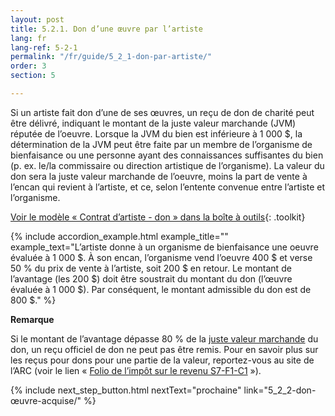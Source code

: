 ```yaml
---
layout: post
title: 5.2.1. Don d’une œuvre par l’artiste
lang: fr
lang-ref: 5-2-1
permalink: "/fr/guide/5_2_1-don-par-artiste/"
order: 3
section: 5

---
```

Si un artiste fait don d’une de ses œuvres, un reçu de don de charité peut être délivré, indiquant le montant de la juste valeur marchande (JVM) réputée de l’oeuvre. Lorsque la JVM du bien est inférieure à 1 000 $, la détermination de la JVM peut être faite par un membre de l’organisme de bienfaisance ou une personne ayant des connaissances suffisantes du bien (p. ex. le/la commissaire ou direction artistique de l’organisme). La valeur du don sera la juste valeur marchande de l’oeuvre, moins la part de vente à l’encan qui revient à l’artiste, et ce, selon l’entente convenue entre l’artiste et l’organisme.

[Voir le modèle « Contrat d’artiste - don » dans la boîte à outils]({{site.baseurl}}/fr/boîte_à_outils/modèles/){: .toolkit}

{% include accordion_example.html
example_title=""
example_text="L’artiste donne à un organisme de bienfaisance une oeuvre évaluée à 1 000 $. À son encan, l’organisme vend l’oeuvre 400 $ et verse 50 % du prix de vente à l’artiste, soit 200 $ en retour. Le montant de l’avantage (les 200 $) doit être soustrait du montant du don (l’œuvre évaluée à 1 000 $). Par conséquent, le montant admissible du don est de 800 $."
%}

**Remarque**

Si le montant de l’avantage dépasse 80 % de la [juste valeur marchande]({{site.baseurl}}/fr/boîte_à_outils/lexique/) du don, un reçu officiel de don ne peut pas être remis. Pour en savoir plus sur les reçus pour dons pour une partie de la valeur, reportez-vous au site de l’ARC (voir le lien « [Folio de l’impôt sur le revenu S7-F1-C1](https://www.canada.ca/fr/agence-revenu/services/organismes-bienfaisance-dons/organismes-bienfaisance/exploitation-organisme-bienfaisance-enregistre/remise-recus/recus-dons-partie-valeur.html) »).

{% include next_step_button.html nextText="prochaine" link="5_2_2-don-œuvre-acquise/" %}